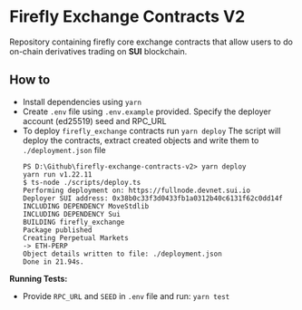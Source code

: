 # Firefly Exchange Contracts V2
Repository containing firefly core exchange contracts that allow users to do on-chain derivatives trading on **SUI** blockchain.


## How to
- Install dependencies using `yarn`
- Create `.env` file using `.env.example` provided. Specify the deployer account (ed25519) seed and RPC_URL 
- To deploy `firefly_exchange` contracts run `yarn deploy`
    The script will deploy the contracts, extract created objects and write them to `./deployment.json` file
    ```
    PS D:\Github\firefly-exchange-contracts-v2> yarn deploy
    yarn run v1.22.11
    $ ts-node ./scripts/deploy.ts
    Performing deployment on: https://fullnode.devnet.sui.io
    Deployer SUI address: 0x38b0c33f3d0433fb1a0312b40c6131f62c0dd14f
    INCLUDING DEPENDENCY MoveStdlib
    INCLUDING DEPENDENCY Sui
    BUILDING firefly_exchange
    Package published
    Creating Perpetual Markets
    -> ETH-PERP
    Object details written to file: ./deployment.json
    Done in 21.94s.
    ```

**Running Tests:**
- Provide `RPC_URL` and `SEED` in `.env` file and run: `yarn test`
